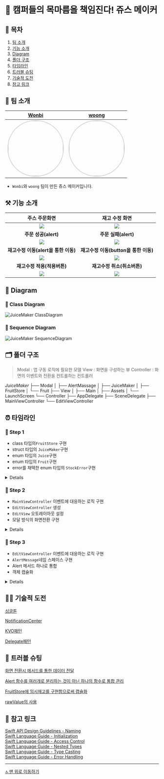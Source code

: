
# 🍹 캠퍼들의 목마름을 책임진다! 쥬스 메이커


## 📖 목차
1. [팀 소개](#-팀-소개)
2. [기능 소개](#-기능-소개)
3. [Diagram](#-Diagram)
4. [폴더 구조](#-폴더-구조)
5. [타임라인](#-타임라인)
6. [트러블 슈팅](#-트러블-슈팅)
7. [기술적 도전](#-기술적-도전)
8. [참고 링크](#-참고-링크)


## 🌱 팀 소개
 |[Wonbi](https://github.com/wonbi92)|[woong](https://github.com/iOS-Woong)|
 |:---:|:---:|
| <img width="180px" img style="border: 2px solid lightgray; border-radius: 90px;-moz-border-radius: 90px;-khtml-border-radius: 90px;-webkit-border-radius: 90px;" src="https://avatars.githubusercontent.com/u/88074999?v=4">| <img width="180px" img style="border: 2px solid lightgray; border-radius: 90px;-moz-border-radius: 90px;-khtml-border-radius: 90px;-webkit-border-radius: 90px;" src="https://avatars.githubusercontent.com/u/96489602?v=4">|

- `Wonbi`와 `woong` 팀이 만든 쥬스 메이커입니다.


## ⚒️ 기능 소개
 |**주스 주문화면**|**재고 수정 화면**|
 |:---:|:---:|
 |![](https://i.imgur.com/pEexHat.png)|![](https://i.imgur.com/Kn9saKC.png)|
 |**주문 성공(alert)**|**주문 실패(alert)**|
 |![](https://i.imgur.com/YQFHlMg.gif)|![](https://i.imgur.com/KQxT7zK.gif)|
 |**재고수정 이동(alert을 통한 이동)**|**재고수정 이동(button을 통한 이동)**|
 |![](https://i.imgur.com/UedTJUE.gif)|![](https://i.imgur.com/exjbEaf.gif)
 |**재고수정 적용(적용버튼)**|**재고수정 취소(취소버튼)**|
 |![](https://i.imgur.com/CVodTQk.gif)|![](https://i.imgur.com/QfJUT8E.gif)|
 
 
## 👀 Diagram

### 🧬 Class Diagram
![JuiceMaker ClassDiagram](https://i.imgur.com/DOguFss.jpg)

### 🧬 Sequence Diagram
![JuiceMaker SequenceDiagram](https://i.imgur.com/VUnKqaj.png)


## 🗂 폴더 구조
> Modal : 앱 구동 로직에 필요한 모델
> View : 화면을 구성하는 뷰
> Controller : 화면의 이벤트와 전환을 컨트롤하는 컨트롤러

*JuiceMaker*
├── Modal
│   ├── AlertMassage
│   ├── JuiceMaker
│   ├── FruitStore
│   └── Fruit
├── View
│   ├── Main
│   ├── Assets
│   └── LaunchScreen
└── Controller
    ├── AppDelegate
    ├── SceneDelegate
    ├── MainViewController
    └── EditViewController


## ⏰ 타임라인

### 👟 Step 1
- class 타입의`FruitStore` 구현
- struct 타입의 `JuiceMaker`구현
- enum 타입의 `Juice`구현
- enum 타입의 `Fruit`구현
- error를 채택한 enum 타입의 `StockError`구현

<details>
<summary>Details</summary>
<div markdown="1">

#### **220829**
- `Fruit`
    - 타입 케이스 구현
- `FruitStore`
    - 의 재고 체크 메서드 구현
    - 재고 개수 변경하는 메서드, 
    패턴 구현
- `StockError`
    - 에러 케이스 구현
    
#### **220830**
- `Juice`
    - 타입 케이스 구현
- `FruitStore`
    - `JuiceMaker`에게 과일을 전달하는 메서드 구현
    - 메서드 로직 변경 및 컨벤션 수정
- `JuiceMaker`
    - 주스 만드는 메서드 구현
    - 프로퍼티 기본값 설정
    - 컨벤션 수정
    
#### **220831**
- 메서드 및 파라미터명 리팩토링
- 버그 수정
- `Fruit`
    - 타입 재정의    
- `FruitStore` 
    - 재고 확인하는 메서드 로직 수정
    - 재고를 변경하는 메서드 로직 수정
    - 과일을 전달하는 메서드 로직 수정  
    
#### **220901**   
- 메서드 및 파라미터명 리팩토링  
- `Fruit`
    - 타입 재정의
- `FruitStore` 
    - 싱글톤 삭제
    - 재고를 변경하는 메서드 리팩토링
- `JuiceMaker`  
    - 쥬스를 만드는 메서드 로직 수정
- `StockError`
    - 삭제
    
#### **220902**   
- 메서드 및 파라미터명 리팩토링  
- `Recipe`
    - 타입 케이스 구현
- `FruitStore`
    - 이니셜라이저 로직 수정
    - 재고 관리하는 메서드 로직 수정
    
#### **220904** 
- `Recipe`
    - 삭제
- `Juice`
    - 재료와 필요갯수를 나타내는 프로퍼티 추가
</div>
</details>

### 👟 Step 2
- `MainViewController` 이벤트에 대응하는 로직 구현
- `EditViewController` 생성
- `EditView` 오토레이아웃 설정
- 모달 방식의 화면전환 구현

<details>
<summary>Details</summary>
<div markdown="1">
    
#### **220905** 
- 세그웨이 방식으로 화면 전환구현
- `MainViewController`
    - 버튼 이벤트에 대응하는 메서드 구현
    - 결과에 맞는 Alert 구현
    - 뷰의 레이블과 모델 내부의 재고값을 연결
- `EditViewController`
    - 생성
    - 오토레이아웃 설정
    - 취소 버튼 구현

#### **220906**
- 코드 네이밍 리팩토링
- 코드를 통한 화면전환 방식으로 리팩토링
- `MainViewController`
    - `NotificationCenter`를 통해 재고 변경시마다 화면 레이블에 동기화되도록 구현
    - 주문 버튼을 식별하는 로직 구현

#### **220907**
- `MainViewController`
    - KVO를 활용하여 재고를 나타내는 로직 구현

#### **220908**
- `MainViewController`
    - KVO를 통해 Alert을 띄우도록 리팩토링
    - 화면 전환 시 데이터 전달을 위한 `StockStorage`타입을 싱글톤 패턴으로 구현
    - 주문 버튼을 식별하고 주문이 성공했는지 확인하는 메서드 기능분리

#### **220912**
- 네이밍 리팩토링, 소스파일 정리
- `MainViewController`
    - KVO 제거 
    - 메서드를 통해 값을 전달하도록 리팩토링

</div>
</details>

### 👟 Step 3
- `EditViewController` 이벤트에 대응하는 로직 구현
- `AlertMessage`네임 스페이스 구현
- Alert 메서드 하나로 통합
- 객체 캡슐화

<details>
<summary>Details</summary>
<div markdown="1">

#### **220913**
- 오토레이아웃 적용
- `Response`
    - 네임 스페이스 enum타입 구현
- `EditViewController`
    - `Stepper`의 `value`를 설정하는 메서드 구현
    - `Stepper` 이벤트에 대응하는 로직 구현
- `FruitStore`
    - 재고 변경하는 메서드 로직 리팩토링

#### **220915**
- `AlertMessage`
    - 타입 명을 `Response`에서 `AlertMessage`로 교체
    - Alert에 관련된 모든 메시지 추가
- `EditViewController`
    - `Stepper` 이벤트에 대응하는 로직 리팩토링
    - Alert 메서드 하나로 통합

#### **220916**
- `EditViewController`
    - 내부 프로퍼티 `stock`을 `FruitStore` 내부로 캡슐화
        
</div>
</details>


## 🏃🏻 기술적 도전

[싱글톤](https://github.com/wonbi92/ios-juice-maker/wiki/%ED%8A%B8%EB%9F%AC%EB%B8%94-%EC%8A%88%ED%8C%85-&-%EA%B8%B0%EC%88%A0%EC%A0%81-%EB%8F%84%EC%A0%84#%EF%B8%8F-%EC%8B%B1%EA%B8%80%ED%86%A4-%ED%8C%A8%ED%84%B4)

[NotificationCenter](https://github.com/wonbi92/ios-juice-maker/wiki/%ED%8A%B8%EB%9F%AC%EB%B8%94-%EC%8A%88%ED%8C%85-&-%EA%B8%B0%EC%88%A0%EC%A0%81-%EB%8F%84%EC%A0%84#%EF%B8%8F-notificationcenter)

[KVO패턴](https://github.com/wonbi92/ios-juice-maker/wiki/%ED%8A%B8%EB%9F%AC%EB%B8%94-%EC%8A%88%ED%8C%85-&-%EA%B8%B0%EC%88%A0%EC%A0%81-%EB%8F%84%EC%A0%84#%EF%B8%8F-kvo-%ED%8C%A8%ED%84%B4)

[Delegate패턴](https://github.com/wonbi92/ios-juice-maker/wiki/%ED%8A%B8%EB%9F%AC%EB%B8%94-%EC%8A%88%ED%8C%85-&-%EA%B8%B0%EC%88%A0%EC%A0%81-%EB%8F%84%EC%A0%84#%EF%B8%8F-delegate-%ED%8C%A8%ED%84%B4)


## 🚀 트러블 슈팅

[화면 전환시 메서드를 통한 데이터 전달](https://github.com/wonbi92/ios-juice-maker/wiki/%ED%8A%B8%EB%9F%AC%EB%B8%94-%EC%8A%88%ED%8C%85-&-%EA%B8%B0%EC%88%A0%EC%A0%81-%EB%8F%84%EC%A0%84#-%ED%99%94%EB%A9%B4-%EC%A0%84%ED%99%98%EC%8B%9C-%EB%A9%94%EC%84%9C%EB%93%9C%EB%A5%BC-%ED%86%B5%ED%95%9C-%EB%8D%B0%EC%9D%B4%ED%84%B0-%EC%A0%84%EB%8B%AC)

[Alert 함수를 여러개로 분리하는 것이 아닌 하나의 함수로 통합 관리](https://github.com/wonbi92/ios-juice-maker/wiki/%ED%8A%B8%EB%9F%AC%EB%B8%94-%EC%8A%88%ED%8C%85-&-%EA%B8%B0%EC%88%A0%EC%A0%81-%EB%8F%84%EC%A0%84#-alert-%ED%95%A8%EC%88%98%EB%A5%BC-%EC%97%AC%EB%9F%AC%EA%B0%9C%EB%A1%9C-%EB%B6%84%EB%A6%AC%ED%95%98%EB%8A%94-%EA%B2%83%EC%9D%B4-%EC%95%84%EB%8B%8C-%ED%95%98%EB%82%98%EC%9D%98-%ED%95%A8%EC%88%98%EB%A1%9C-%ED%86%B5%ED%95%A9-%EA%B4%80%EB%A6%AC)

[FruitStore에 임시재고를 구현함으로써 캡슐화](https://github.com/wonbi92/ios-juice-maker/wiki/%ED%8A%B8%EB%9F%AC%EB%B8%94-%EC%8A%88%ED%8C%85-&-%EA%B8%B0%EC%88%A0%EC%A0%81-%EB%8F%84%EC%A0%84#-fruitstore%EC%97%90-%EC%9E%84%EC%8B%9C%EC%9E%AC%EA%B3%A0%EB%A5%BC-%EA%B5%AC%ED%98%84%ED%95%A8%EC%9C%BC%EB%A1%9C%EC%8D%A8-%EC%BA%A1%EC%8A%90%ED%99%94)

[rawValue의 사용](https://github.com/wonbi92/ios-juice-maker/wiki/%ED%8A%B8%EB%9F%AC%EB%B8%94-%EC%8A%88%ED%8C%85-&-%EA%B8%B0%EC%88%A0%EC%A0%81-%EB%8F%84%EC%A0%84#-rawvalue%EC%9D%98-%EC%82%AC%EC%9A%A9)


## 🔗 참고 링크

[Swift API Design Guidelines - Naming](https://swift.org/documentation/api-design-guidelines/)  
[Swift Language Guide - Initialization](https://docs.swift.org/swift-book/LanguageGuide/Initialization.html)  
[Swift Language Guide - Access Control](https://docs.swift.org/swift-book/LanguageGuide/AccessControl.html)  
[Swift Language Guide - Nested Types](https://docs.swift.org/swift-book/LanguageGuide/NestedTypes.html)  
[Swift Language Guide - Type Casting](https://docs.swift.org/swift-book/LanguageGuide/TypeCasting.html)  
[Swift Language Guide - Error Handling](https://docs.swift.org/swift-book/LanguageGuide/ErrorHandling.html)  
 
---

[🔝 맨 위로 이동하기](#-쥬스-메이커)
